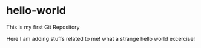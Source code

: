 # hello-world
This is my first Git Repository

Here I am adding stuffs related to me! what a strange hello world excercise!

